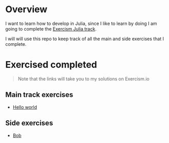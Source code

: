 # Overview 

I want to learn how to develop in Julia, since I like to learn by doing I am going to complete the [Exercism Julia track](https://exercism.io/tracks/julia).

I will will use this repo to keep track of all the main and side exercises that I complete.

# Exercised completed
> Note that the links will take you to my solutions on Exercism.io

## Main track exercises

- [Hello world](https://exercism.io/tracks/julia/exercises/hello-world/solutions/fdf5d96d26ae412f8574577668cb6f51)

## Side exercises

- [Bob](https://exercism.io/tracks/julia/exercises/bob/solutions/4d8a3868c47d45b4b1036420ea910668)